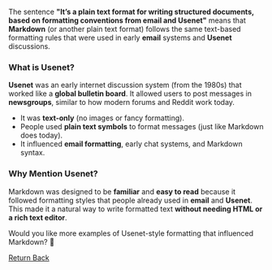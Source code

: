 The sentence **"It’s a plain text format for writing structured documents, based on formatting conventions from email and Usenet"** means that **Markdown** (or another plain text format) follows the same text-based formatting rules that were used in early **email** systems and **Usenet** discussions.  

### **What is Usenet?**  
**Usenet** was an early internet discussion system (from the 1980s) that worked like a **global bulletin board**. It allowed users to post messages in **newsgroups**, similar to how modern forums and Reddit work today.

- It was **text-only** (no images or fancy formatting).  
- People used **plain text symbols** to format messages (just like Markdown does today).  
- It influenced **email formatting**, early chat systems, and Markdown syntax.  

### **Why Mention Usenet?**  
Markdown was designed to be **familiar** and **easy to read** because it followed formatting styles that people already used in **email** and **Usenet**. This made it a natural way to write formatted text **without needing HTML or a rich text editor**.  

Would you like more examples of Usenet-style formatting that influenced Markdown? 🚀

[Return Back](md-worksheet.md)
